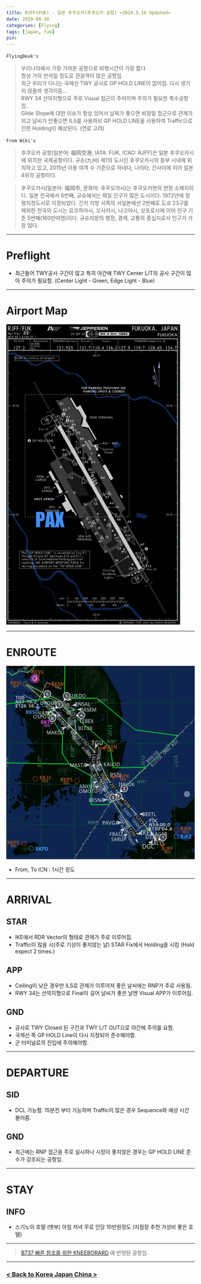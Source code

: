 ```yaml
---
title: RJFF(FUK) - 일본 후쿠오카(후쿠오카 공항) <2024.5.16 Updated>
date: 2020-08-30
categories: [Flying]
tags: [japan, fuk]
pin:
---
```


`FlyingDeuk's`
>우리나라에서 가장 가까운 공항으로 비행시간이 가장 짧다. <br>
항상 거의 만석일 정도로 관광객이 많은 공항임. <br>
최근 우리가 다니는 국제선 TWY 공사로 GP HOLD LINE이 없어짐. 다시 생기지 않을까 생각이듬... <br>
RWY 34 산악지형으로 주로 Visual 접근이 주어지며 주의가 필요한 특수공항임. <br>
Glide Slope에 대한 이슈가 항상 있어서 날찌가 좋으면 비정밀 접근으로 관제가 되고 날씨가 안좋으면 ILS를 사용하되 GP HOLD LINE을 사용하여 Traffic으로 인한 Holding이 예상된다. (연료 고려)


`From Wiki's`
>후쿠오카 공항(일본어: 福岡空港, IATA: FUK, ICAO: RJFF)은 일본 후쿠오카시에 위치한 국제공항이다. 규슈(九州) 제1의 도시인 후쿠오카시의 동부 시내에 위치하고 있고, 2015년 이용 여객 수 기준으로 하네다, 나리타, 간사이에 이어 일본 4위의 공항이다.

>후쿠오카시(일본어: 福岡市, 문화어: 후꾸오까시)는 후쿠오카현의 현청 소재지이다. 일본 전국에서 6번째, 규슈에서는 제일 인구가 많은 도시이다. 1972년에 정령지정도시로 지정되었다.
긴키 지방 서쪽의 서일본에선 2번째로 도쿄 23구를 제외한 전국의 도시는 요코하마시, 오사카시, 나고야시, 삿포로시에 이어 인구 기준 5번째(160만여명)이다. 규슈지방의 행정, 경제, 교통의 중심지로서 인구가 가장 많다.

-------
# Preflight
- 최근들어 TWY공사 구간이 많고 특히 야간에 TWY Center L/T의 공사 구간이 많아 주의가 필요함. (Center Light - Green, Edge Light - Blue)

-------

# Airport Map
![fuk](/img/flying/airport/fuk_ap.jpg)

----

# ENROUTE
![fuk](/img/flying/airport/icnfuk.jpg)


- From, To ICN : 1시간 정도 


------

# ARRIVAL
## STAR
- IKE에서 RDR Vector의 형태로 관제가 주로 이루어짐.
- Traffic이 많을 시(주로 기상이 좋지않는 날) STAR Fix에서 Holding을 시킴 (Hold expect 2 times.)

## APP
- Ceiling이 낮은 경우만 ILS로 관제가 이루어져 좋은 날씨에는 RNP가 주로 사용됨. 
- RWY 34는 산악지형으로 Final이 길어 날씨가 좋은 날엔 Visual APP가 이루어짐. 

## GND
- 공사로 TWY Closed 된 구간과 TWY L/T OUT으로 야간에 주의를 요함. 
- 국제선 쪽 GP HOLD Line이 다시 지정되어 준수해야함. 
- 군 터미널로의 진입에 주의해야함. 

-------

# DEPARTURE
## SID
- DCL 가능함. 15분전 부터 가능하며 Traffic이 많은 경우 Sequence와 예상 시간 불러줌. 

## GND
- 최근에는 RNP 접근을 주로 실시하나 시정이 좋지않은 경우는 GP HOLD LINE 준수가 강조되는 공항임.  


--------

# STAY
## INFO
- 스기노이 호텔 (벳부) 아침 저녁 무료 인당 10만원정도 (지점장 추천 가성비 좋은 호텔)

----


> [B737 빠른 참조를 위한 KNEEBORARD](/posts/B737-kneeboard/) 에 반영된 공항임. 

------

### [< Back to Korea Japan China >](/posts/KoreaJapanChina/)
